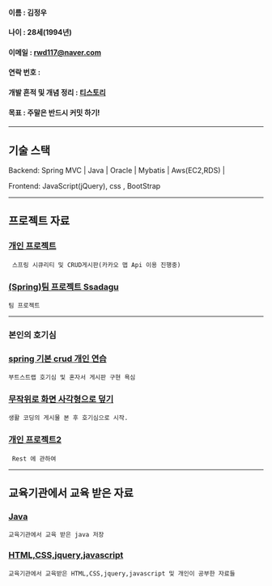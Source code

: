 #### 이름 : 김정우
#### 나이 : 28세(1994년)
#### 이메일 : rwd117@naver.com
#### 연락 번호 : 
#### 개발 흔적 및 개념 정리 : [티스토리](https://coie117.tistory.com/)
#### 목표 : 주말은 반드시 커밋 하기!

----------------------
## 기술 스택

Backend: Spring MVC | Java | Oracle | Mybatis | Aws(EC2,RDS) | 

Frontend: JavaScript(jQuery), css , BootStrap

----------------------

## 프로젝트 자료


### [개인 프로젝트](https://github.com/rwd117/Toy-Project)
        
     스프링 시큐리티 및 CRUD게시판(카카오 맵 Api 이용 진행중)

### [(Spring)팀 프로젝트 Ssadagu](https://github.com/rwd117/teamproject/tree/master/)

    팀 프로젝트

----------------------

### 본인의 호기심

### [spring 기본 crud 개인 연습](https://github.com/rwd117/testboard/)

    부트스트랩 호기심 및 혼자서 게시판 구현 욕심
    

### [무작위로 화면 사각형으로 덮기](https://github.com/rwd117/quar)
    
    생활 코딩의 게시물 본 후 호기심으로 시작.
    
### [개인 프로젝트2](https://github.com/rwd117/Rest)
        
     Rest 에 관하여

----------------------

## 교육기관에서 교육 받은 자료

### [Java](https://github.com/rwd117/Hello20.08.10)
    
    교육기관에서 교육 받은 java 저장


### [HTML,CSS,jquery,javascript](https://github.com/rwd117/rwd117.github.io)
    
    교육기관에서 교육받은 HTML,CSS,jquery,javascript 및 개인이 공부한 자료들
